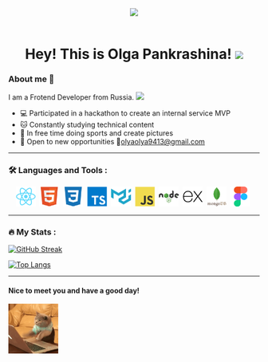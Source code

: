 <div id="header" align="center" display="flex" flex-direction="column">
  <div id="header" align="center">
  <img src="https://media.giphy.com/media/v1.Y2lkPTc5MGI3NjExOTlvczUydTB4dHZucHJxOXh0d29lcjdpdjQxMm5mNWNvazN1NGZreiZlcD12MV9pbnRlcm5hbF9naWZfYnlfaWQmY3Q9cw/WIQ0N0OUvei1OW1h9Z/giphy.gif" width="100"/>
</div>
<div id="header" align="center">
     <img src="https://komarev.com/ghpvc/?username=Olyaolya13&style=flat-square&color=green" alt=""/>
 </div>
  <h1>
  Hey! This is Olga Pankrashina!
  <img src="https://media.giphy.com/media/hvRJCLFzcasrR4ia7z/giphy.gif" width="30px"/>
</h1>
</div>


### About me :cherry_blossom:
I am a Frotend Developer from Russia. <img src="https://media.giphy.com/media/v1.Y2lkPTc5MGI3NjExbWlqNTd2Y3R6bWJ2dGgxNGg4dTBsaWlvc2VhMjd5MTR0MWpteHM4NCZlcD12MV9pbnRlcm5hbF9naWZfYnlfaWQmY3Q9Zw/LHZyixOnHwDDy/giphy.gif" width="30"> 

- :computer: Participated in a hackathon to create an internal service MVP
- :cat: Constantly studying technical content
- :dolphin: In free time doing sports and create pictures
- :star2: Open to new opportunities  :email:<olyaolya9413@gmail.com>  
---

### :hammer_and_wrench: Languages and Tools :

<div align="center" >
  <img src="https://github.com/devicons/devicon/blob/master/icons/react/react-original.svg" title="React" alt="React" width="40" height="40"/>&nbsp;
  <img src="https://github.com/devicons/devicon/blob/master/icons/html5/html5-original.svg" title="HTML" alt="HTML" width="40" height="40"/>&nbsp;
  <img src="https://github.com/devicons/devicon/blob/master/icons/css3/css3-plain.svg" title="CSS" alt="CSS" width="40" height="40"/>&nbsp;
  <img src="https://github.com/devicons/devicon/blob/master/icons/typescript/typescript-original.svg" title="typescript" alt="typescript" width="40" height="40"/>&nbsp;
  <img src="https://github.com/devicons/devicon/blob/master/icons/materialui/materialui-plain.svg" title="MUI" alt="MUI" width="40" height="40"/>&nbsp;
  <img src="https://github.com/devicons/devicon/blob/master/icons/javascript/javascript-original.svg" title="javascript" alt="javascript" width="40" height="40"/>&nbsp;
  <img src="https://github.com/devicons/devicon/blob/master/icons/nodejs/nodejs-original-wordmark.svg" title="nodejs" alt="nodejs" width="40" height="40"/>&nbsp;
  <img src="https://github.com/devicons/devicon/blob/master/icons/express/express-original.svg" title="express" alt="express" width="40" height="40"/>&nbsp;
  <img src="https://github.com/devicons/devicon/blob/master/icons/mongodb/mongodb-original-wordmark.svg" title="mongodb" alt="mongodb" width="40" height="40"/>&nbsp;
  <img src="https://github.com/devicons/devicon/blob/master/icons/figma/figma-original.svg" title="figma" alt="figma" width="40" height="40"/>&nbsp;
</div>

---

### :fire: My Stats :

[![GitHub Streak](http://github-readme-streak-stats.herokuapp.com?user=Olyaolya13&theme=dark&background=000000)](https://git.io/streak-stats)


[![Top Langs](https://github-readme-stats.vercel.app/api/top-langs/?username=Olyaolya13&layout=compact&theme=vision-friendly-dark)](https://github.com/anuraghazra/github-readme-stats)

---

#### Nice to meet you and have a good day!

<img src="./Images/gifCat.gif" width="100" height="100">

